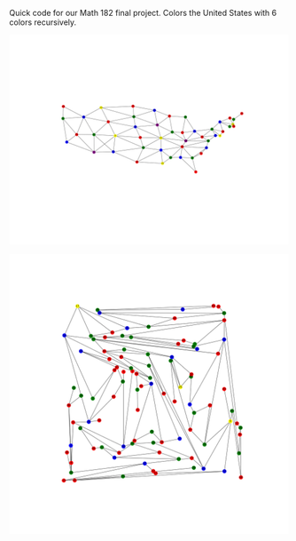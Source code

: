 Quick code for our Math 182 final project. Colors the United States with 6 colors recursively.

![us_6_colors.png](us_6_colors.png)

![random_planar_6_colors.png](random_planar_6_colors.png)
